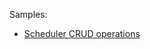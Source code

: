 Samples:
* [Scheduler CRUD operations](https://github.com/IgniteUI/ASP.NET-Core-Samples/tree/master/Scheduler-Core-CRUD)
